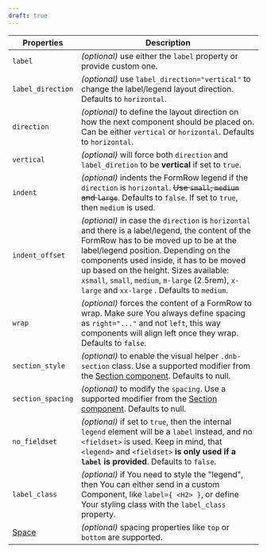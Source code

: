 ```yaml
---
draft: true
---
```


| Properties                                      | Description                                                                                                                                                                                                                                                                                                                                                                |
| ----------------------------------------------- | -------------------------------------------------------------------------------------------------------------------------------------------------------------------------------------------------------------------------------------------------------------------------------------------------------------------------------------------------------------------------- |
| `label`                                         | _(optional)_ use either the `label` property or provide custom one.                                                                                                                                                                                                                                                                                                        |
| `label_direction`                               | _(optional)_ use `label_direction="vertical"` to change the label/legend layout direction. Defaults to `horizontal`.                                                                                                                                                                                                                                                       |
| `direction`                                     | _(optional)_ to define the layout direction on how the next component should be placed on. Can be either `vertical` or `horizontal`. Defaults to `horizontal`.                                                                                                                                                                                                             |
| `vertical`                                      | _(optional)_ will force both `direction` and `label_diretion` to be **vertical** if set to `true`.                                                                                                                                                                                                                                                                         |
| `indent`                                        | _(optional)_ indents the FormRow legend if the `direction` is `horizontal`. ~~Use `small`, `medium` and `large`~~. Defaults to `false`. If set to `true`, then `medium` is used.                                                                                                                                                                                           |
| `indent_offset`                                 | _(optional)_ in case the `direction` is `horizontal` and there is a label/legend, the content of the FormRow has to be moved up to be at the label/legend position. Depending on the components used inside, it has to be moved up based on the height. Sizes available: `xsmall`, `small`, `medium`, `m-large` (2.5rem), `x-large` and `xx-large` . Defaults to `medium`. |
| `wrap`                                          | _(optional)_ forces the content of a FormRow to wrap. Make sure You always define spacing as `right="..."` and not `left`, this way components will align left once they wrap. Defaults to `false`.                                                                                                                                                                        |
| `section_style`                                 | _(optional)_ to enable the visual helper `.dnb-section` class. Use a supported modifier from the [Section component](/uilib/components/section#tab-properties). Defaults to null.                                                                                                                                                                                          |
| `section_spacing`                               | _(optional)_ to modify the `spacing`. Use a supported modifier from the [Section component](/uilib/components/section#tab-properties). Defaults to null.                                                                                                                                                                                                                   |
| `no_fieldset`                                   | _(optional)_ if set to `true`, then the internal `legend` element will be a `label` instead, and no `<fieldset>` is used. Keep in mind, that `<legend>` and `<fieldset>` **is only used if a `label` is provided**. Defaults to `false`.                                                                                                                                   |
| `label_class`                                   | _(optional)_ if You need to style the "legend", then You can either send in a custom Component, like `label={ <H2> }`, or define Your styling class with the `label_class` property.                                                                                                                                                                                       |
| [Space](/uilib/components/space#tab-properties) | _(optional)_ spacing properties like `top` or `bottom` are supported.                                                                                                                                                                                                                                                                                                      |
